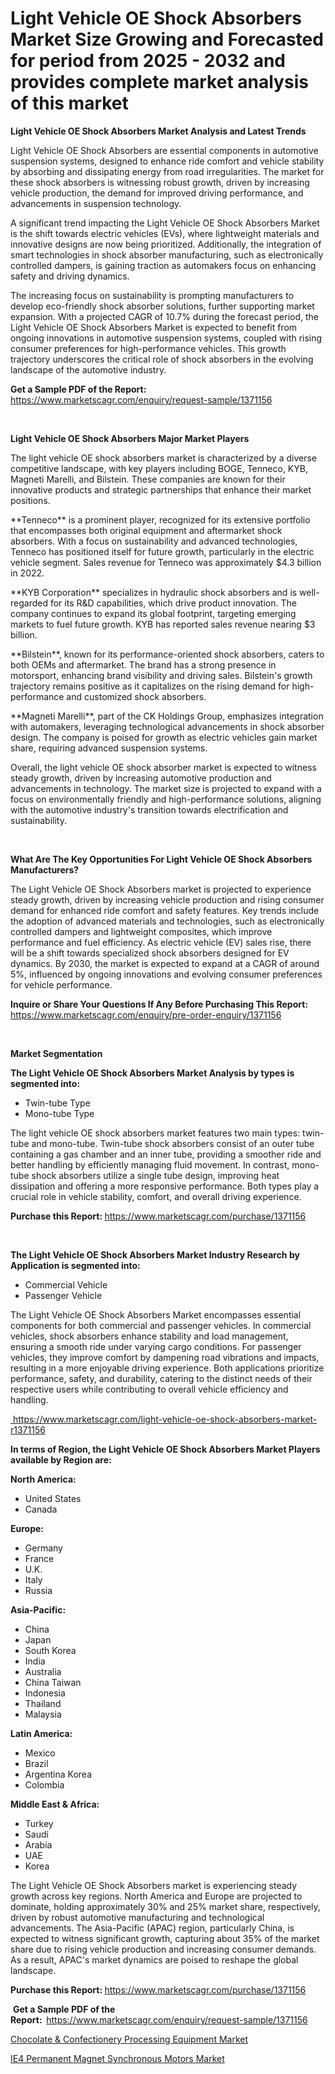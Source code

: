 <p><h1>Light Vehicle OE Shock Absorbers Market Size Growing and Forecasted for period from 2025 - 2032 and provides complete market analysis of this market</h1></p><p><strong>Light Vehicle OE Shock Absorbers Market Analysis and Latest Trends</strong></p>
<p><p>Light Vehicle OE Shock Absorbers are essential components in automotive suspension systems, designed to enhance ride comfort and vehicle stability by absorbing and dissipating energy from road irregularities. The market for these shock absorbers is witnessing robust growth, driven by increasing vehicle production, the demand for improved driving performance, and advancements in suspension technology. </p><p>A significant trend impacting the Light Vehicle OE Shock Absorbers Market is the shift towards electric vehicles (EVs), where lightweight materials and innovative designs are now being prioritized. Additionally, the integration of smart technologies in shock absorber manufacturing, such as electronically controlled dampers, is gaining traction as automakers focus on enhancing safety and driving dynamics.</p><p>The increasing focus on sustainability is prompting manufacturers to develop eco-friendly shock absorber solutions, further supporting market expansion. With a projected CAGR of 10.7% during the forecast period, the Light Vehicle OE Shock Absorbers Market is expected to benefit from ongoing innovations in automotive suspension systems, coupled with rising consumer preferences for high-performance vehicles. This growth trajectory underscores the critical role of shock absorbers in the evolving landscape of the automotive industry.</p></p>
<p><strong>Get a Sample PDF of the Report:&nbsp;</strong> <a href="https://www.marketscagr.com/enquiry/request-sample/1371156?utm_campaign=2198&utm_medium=2&utm_source=Github&utm_content=ia&utm_term=22032025&utm_id=light-vehicle-oe-shock-absorbers">https://www.marketscagr.com/enquiry/request-sample/1371156</a></p>
<p>&nbsp;</p>
<p><strong>Light Vehicle OE Shock Absorbers Major Market Players</strong></p>
<p><p>The light vehicle OE shock absorbers market is characterized by a diverse competitive landscape, with key players including BOGE, Tenneco, KYB, Magneti Marelli, and Bilstein. These companies are known for their innovative products and strategic partnerships that enhance their market positions.</p><p>**Tenneco** is a prominent player, recognized for its extensive portfolio that encompasses both original equipment and aftermarket shock absorbers. With a focus on sustainability and advanced technologies, Tenneco has positioned itself for future growth, particularly in the electric vehicle segment. Sales revenue for Tenneco was approximately $4.3 billion in 2022.</p><p>**KYB Corporation** specializes in hydraulic shock absorbers and is well-regarded for its R&D capabilities, which drive product innovation. The company continues to expand its global footprint, targeting emerging markets to fuel future growth. KYB has reported sales revenue nearing $3 billion.</p><p>**Bilstein**, known for its performance-oriented shock absorbers, caters to both OEMs and aftermarket. The brand has a strong presence in motorsport, enhancing brand visibility and driving sales. Bilstein's growth trajectory remains positive as it capitalizes on the rising demand for high-performance and customized shock absorbers.</p><p>**Magneti Marelli**, part of the CK Holdings Group, emphasizes integration with automakers, leveraging technological advancements in shock absorber design. The company is poised for growth as electric vehicles gain market share, requiring advanced suspension systems.</p><p>Overall, the light vehicle OE shock absorber market is expected to witness steady growth, driven by increasing automotive production and advancements in technology. The market size is projected to expand with a focus on environmentally friendly and high-performance solutions, aligning with the automotive industry's transition towards electrification and sustainability.</p></p>
<p>&nbsp;</p>
<p><strong>What Are The Key Opportunities For Light Vehicle OE Shock Absorbers Manufacturers?</strong></p>
<p><p>The Light Vehicle OE Shock Absorbers market is projected to experience steady growth, driven by increasing vehicle production and rising consumer demand for enhanced ride comfort and safety features. Key trends include the adoption of advanced materials and technologies, such as electronically controlled dampers and lightweight composites, which improve performance and fuel efficiency. As electric vehicle (EV) sales rise, there will be a shift towards specialized shock absorbers designed for EV dynamics. By 2030, the market is expected to expand at a CAGR of around 5%, influenced by ongoing innovations and evolving consumer preferences for vehicle performance.</p></p>
<p><strong>Inquire or Share Your Questions If Any Before Purchasing This Report:</strong> <a href="https://www.marketscagr.com/enquiry/pre-order-enquiry/1371156?utm_campaign=2198&utm_medium=2&utm_source=Github&utm_content=ia&utm_term=22032025&utm_id=light-vehicle-oe-shock-absorbers">https://www.marketscagr.com/enquiry/pre-order-enquiry/1371156</a></p>
<p>&nbsp;</p>
<p><strong>Market Segmentation</strong></p>
<p><strong>The Light Vehicle OE Shock Absorbers Market Analysis by types is segmented into:</strong></p>
<p><ul><li>Twin-tube Type</li><li>Mono-tube Type</li></ul></p>
<p><p>The light vehicle OE shock absorbers market features two main types: twin-tube and mono-tube. Twin-tube shock absorbers consist of an outer tube containing a gas chamber and an inner tube, providing a smoother ride and better handling by efficiently managing fluid movement. In contrast, mono-tube shock absorbers utilize a single tube design, improving heat dissipation and offering a more responsive performance. Both types play a crucial role in vehicle stability, comfort, and overall driving experience.</p></p>
<p><strong>Purchase this Report:&nbsp;</strong><a href="https://www.marketscagr.com/purchase/1371156?utm_campaign=2198&utm_medium=2&utm_source=Github&utm_content=ia&utm_term=22032025&utm_id=light-vehicle-oe-shock-absorbers">https://www.marketscagr.com/purchase/1371156</a></p>
<p>&nbsp;</p>
<p><strong>The Light Vehicle OE Shock Absorbers Market Industry Research by Application is segmented into:</strong></p>
<p><ul><li>Commercial Vehicle</li><li>Passenger Vehicle</li></ul></p>
<p><p>The Light Vehicle OE Shock Absorbers Market encompasses essential components for both commercial and passenger vehicles. In commercial vehicles, shock absorbers enhance stability and load management, ensuring a smooth ride under varying cargo conditions. For passenger vehicles, they improve comfort by dampening road vibrations and impacts, resulting in a more enjoyable driving experience. Both applications prioritize performance, safety, and durability, catering to the distinct needs of their respective users while contributing to overall vehicle efficiency and handling.</p></p>
<p><a href="https://www.marketscagr.com/light-vehicle-oe-shock-absorbers-market-r1371156?utm_campaign=2198&utm_medium=2&utm_source=Github&utm_content=ia&utm_term=22032025&utm_id=light-vehicle-oe-shock-absorbers">&nbsp;https://www.marketscagr.com/light-vehicle-oe-shock-absorbers-market-r1371156</a></p>
<p><strong>In terms of Region, the Light Vehicle OE Shock Absorbers Market Players available by Region are:</strong></p>
<p>
    <p> <strong> North America: </strong>
        <ul>
            <li>United States</li>
            <li>Canada</li>
        </ul>
        </p> 
    <p> <strong> Europe: </strong>
        <ul>
            <li>Germany</li>
            <li>France</li>
            <li>U.K.</li>
            <li>Italy</li>
            <li>Russia</li>
        </ul>
        </p> 
    <p> <strong> Asia-Pacific: </strong>
        <ul>
            <li>China</li>
            <li>Japan</li>
            <li>South Korea</li>
            <li>India</li>
            <li>Australia</li>
            <li>China Taiwan</li>
            <li>Indonesia</li>
            <li>Thailand</li>
            <li>Malaysia</li>
        </ul>
        </p> 
    <p> <strong> Latin America: </strong>
        <ul>
            <li>Mexico</li>
            <li>Brazil</li>
            <li>Argentina Korea</li>
            <li>Colombia</li>
        </ul>
        </p> 
    <p> <strong> Middle East & Africa: </strong>
        <ul>
            <li>Turkey</li>
            <li>Saudi</li>
            <li>Arabia</li>
            <li>UAE</li>
            <li>Korea</li>
        </ul>
    </p>
    </p>
<p><p>The Light Vehicle OE Shock Absorbers market is experiencing steady growth across key regions. North America and Europe are projected to dominate, holding approximately 30% and 25% market share, respectively, driven by robust automotive manufacturing and technological advancements. The Asia-Pacific (APAC) region, particularly China, is expected to witness significant growth, capturing about 35% of the market share due to rising vehicle production and increasing consumer demands. As a result, APAC's market dynamics are poised to reshape the global landscape.</p></p>
<p><strong>Purchase this Report: </strong><a href="https://www.marketscagr.com/purchase/1371156?utm_campaign=2198&utm_medium=2&utm_source=Github&utm_content=ia&utm_term=22032025&utm_id=light-vehicle-oe-shock-absorbers">https://www.marketscagr.com/purchase/1371156</a></p>
<p>&nbsp;<strong>Get a Sample PDF of the Report:&nbsp;&nbsp;</strong><a href="https://www.marketscagr.com/enquiry/request-sample/1371156?utm_campaign=2198&utm_medium=2&utm_source=Github&utm_content=ia&utm_term=22032025&utm_id=light-vehicle-oe-shock-absorbers">https://www.marketscagr.com/enquiry/request-sample/1371156</a></p>
<p><strong></strong></p>
<p><p><a href="https://github.com/delindacallegari68/Market-Research-Report-List-1/blob/main/chocolate-confectionery-processing-equipment-market.md?utm_campaign=2198&utm_medium=2&utm_source=Github&utm_content=ia&utm_term=22032025&utm_id=light-vehicle-oe-shock-absorbers">Chocolate & Confectionery Processing Equipment Market</a></p><p><a href="https://github.com/santosh758595/Market-Research-Report-List-7/blob/main/ie4-permanent-magnet-synchronous-motors-market.md?utm_campaign=2198&utm_medium=2&utm_source=Github&utm_content=ia&utm_term=22032025&utm_id=light-vehicle-oe-shock-absorbers">IE4 Permanent Magnet Synchronous Motors Market</a></p></p>